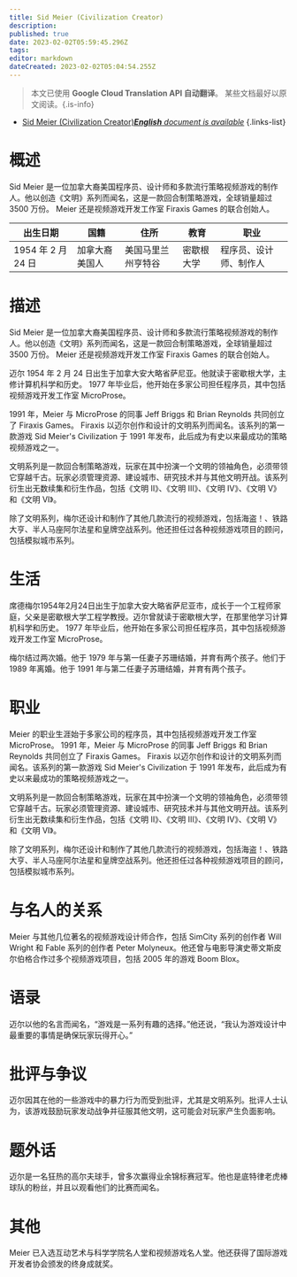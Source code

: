 ```yaml
---
title: Sid Meier (Civilization Creator)
description: 
published: true
date: 2023-02-02T05:59:45.296Z
tags: 
editor: markdown
dateCreated: 2023-02-02T05:04:54.255Z
---
```


> 本文已使用 **Google Cloud Translation API 自动翻译**。
某些文档最好以原文阅读。{.is-info}



- [Sid Meier (Civilization Creator)***English** document is available*](/en/Knowledge-base/Dictionary/Person/sid-meier-civilization-creator)
{.links-list}

# 概述

Sid Meier 是一位加拿大裔美国程序员、设计师和多款流行策略视频游戏的制作人。他以创造《文明》系列而闻名，这是一款回合制策略游戏，全球销量超过 3500 万份。 Meier 还是视频游戏开发工作室 Firaxis Games 的联合创始人。

|出生日期 |国籍 |住所 |教育 |职业 |
| ---------- | ---------- | ---------- | ---------- | ---------- |
| 1954 年 2 月 24 日 |加拿大裔美国人 |美国马里兰州亨特谷 |密歇根大学 |程序员、设计师、制作人 |

# 描述

Sid Meier 是一位加拿大裔美国程序员、设计师和多款流行策略视频游戏的制作人。他以创造《文明》系列而闻名，这是一款回合制策略游戏，全球销量超过 3500 万份。 Meier 还是视频游戏开发工作室 Firaxis Games 的联合创始人。

迈尔 1954 年 2 月 24 日出生于加拿大安大略省萨尼亚。他就读于密歇根大学，主修计算机科学和历史。 1977 年毕业后，他开始在多家公司担任程序员，其中包括视频游戏开发工作室 MicroProse。

1991 年，Meier 与 MicroProse 的同事 Jeff Briggs 和 Brian Reynolds 共同创立了 Firaxis Games。 Firaxis 以迈尔创作和设计的文明系列而闻名。该系列的第一款游戏 Sid Meier's Civilization 于 1991 年发布，此后成为有史以来最成功的策略视频游戏之一。

文明系列是一款回合制策略游戏，玩家在其中扮演一个文明的领袖角色，必须带领它穿越千古。玩家必须管理资源、建设城市、研究技术并与其他文明开战。该系列衍生出无数续集和衍生作品，包括《文明 II》、《文明 III》、《文明 IV》、《文明 V》和《文明 VI》。

除了文明系列，梅尔还设计和制作了其他几款流行的视频游戏，包括海盗！、铁路大亨、半人马座阿尔法星和皇牌空战系列。他还担任过各种视频游戏项目的顾问，包括模拟城市系列。

# 生活

席德梅尔1954年2月24日出生于加拿大安大略省萨尼亚市，成长于一个工程师家庭，父亲是密歇根大学工程学教授。迈尔曾就读于密歇根大学，在那里他学习计算机科学和历史。 1977 年毕业后，他开始在多家公司担任程序员，其中包括视频游戏开发工作室 MicroProse。

梅尔结过两次婚。他于 1979 年与第一任妻子苏珊结婚，并育有两个孩子。他们于 1989 年离婚。他于 1991 年与第二任妻子苏珊结婚，并育有两个孩子。

# 职业

Meier 的职业生涯始于多家公司的程序员，其中包括视频游戏开发工作室 MicroProse。 1991 年，Meier 与 MicroProse 的同事 Jeff Briggs 和 Brian Reynolds 共同创立了 Firaxis Games。 Firaxis 以迈尔创作和设计的文明系列而闻名。该系列的第一款游戏 Sid Meier's Civilization 于 1991 年发布，此后成为有史以来最成功的策略视频游戏之一。

文明系列是一款回合制策略游戏，玩家在其中扮演一个文明的领袖角色，必须带领它穿越千古。玩家必须管理资源、建设城市、研究技术并与其他文明开战。该系列衍生出无数续集和衍生作品，包括《文明 II》、《文明 III》、《文明 IV》、《文明 V》和《文明 VI》。

除了文明系列，梅尔还设计和制作了其他几款流行的视频游戏，包括海盗！、铁路大亨、半人马座阿尔法星和皇牌空战系列。他还担任过各种视频游戏项目的顾问，包括模拟城市系列。

# 与名人的关系

Meier 与其他几位著名的视频游戏设计师合作，包括 SimCity 系列的创作者 Will Wright 和 Fable 系列的创作者 Peter Molyneux。他还曾与电影导演史蒂文斯皮尔伯格合作过多个视频游戏项目，包括 2005 年的游戏 Boom Blox。

# 语录

迈尔以他的名言而闻名，“游戏是一系列有趣的选择。”他还说，“我认为游戏设计中最重要的事情是确保玩家玩得开心。”

# 批评与争议

迈尔因其在他的一些游戏中的暴力行为而受到批评，尤其是文明系列。批评人士认为，该游戏鼓励玩家发动战争并征服其他文明，这可能会对玩家产生负面影响。

# 题外话

迈尔是一名狂热的高尔夫球手，曾多次赢得业余锦标赛冠军。他也是底特律老虎棒球队的粉丝，并且以观看他们的比赛而闻名。

# 其他

Meier 已入选互动艺术与科学学院名人堂和视频游戏名人堂。他还获得了国际游戏开发者协会颁发的终身成就奖。